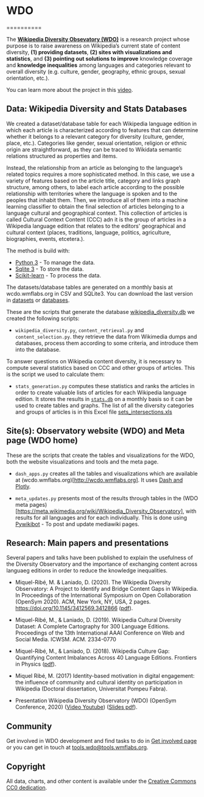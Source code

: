 # WDO
==========

The [__Wikipedia Diversity Obsevatory (WDO)__](https://meta.wikimedia.org/wiki/Wikipedia_Diversity_Observatory) is a research project whose purpose is to raise awareness on Wikipedia’s current state of content diversity, __(1) providing datasets__, __(2) sites with visualizations and statistics__, and __(3) pointing out solutions to improve__ knowledge coverage and __knowledge inequalities__ among languages and categories relevant to overall diversity (e.g. culture, gender, geography, ethnic groups, sexual orientation, etc.).

You can learn more about the project in this [video](https://www.youtube.com/watch?v=PdqDZ9vRQEw).


## Data: Wikipedia Diversity and Stats Databases
We created a dataset/database table for each Wikipedia language edition in which each article is characterized according to features that can determine whether it belongs to a relevant category for diversity (culture, gender, place, etc.). Categories like gender, sexual orientation, religion or ethnic origin are straightforward, as they can be traced to Wikidata semantic relations structured as properties and items. 

Instead, the relationship from an article as belonging to the language’s related topics requires a more sophisticated method. In this case, we use a variety of features based on the article title, category and links graph structure, among others, to label each article according to the possible relationship with territories where the language is spoken and to the peoples that inhabit them. Then, we introduce all of them into a machine learning classifier to obtain the final selection of articles belonging to a language cultural and geographical context. This collection of articles is called Cultural Context Content (CCC) adn it is the group of articles in a Wikipedia language edition that relates to the editors' geographical and cultural context (places, traditions, language, politics, agriculture, biographies, events, etcetera.).

The method is build with:
- [Python 3](https://www.python.org/download/releases/3.0/) - To manage the data.
- [Sqlite 3](https://www.sqlite.org/) - To store the data.
- [Scikit-learn](https://scikit-learn.org) - To process the data.

The datasets/database tables are generated on a monthly basis at wcdo.wmflabs.org in CSV and SQLite3. You can download the last version in [datasets](http://wcdo.wmflabs.org/datasets/) or [databases](http://wcdo.wmflabs.org/databases/).

These are the scripts that generate the database [wikipedia_diversity.db](https://wcdo.wmflabs.org/databases/wikipedia_diversity.db) we created the following scripts:  

* `wikipedia_diversity.py`, `content_retrieval.py` and `content_selection.py`. they retrieve the data from Wikimedia dumps and databases, process them according to some criteria, and introduce them into the database.

To answer questions on Wikipedia content diversity, it is necessary to compute several statistics based on CCC and other groups of articles. This is the script we used to calculate them:

* `stats_generation.py` computes these statistics and ranks the articles in order to create valuable lists of articles for each Wikipedia language edition. It stores the results in [`stats.db`](https://wcdo.wmflabs.org/databases/stats_production.db) on a monthly basis so it can be used to create tables and graphs.
The list of all the diversity categories and groups of articles is in this Excel file [sets_intersections.xls](https://github.com/marcmiquel/WCDO/blob/wcdo/docs/sets_intersections.xlsx)

## Site(s): Observatory website (WDO) and Meta page (WDO home)
These are the scripts that create the tables and visualizations for the WDO, both the website visualizations and tools and the meta page.

* `dash_apps.py` creates all the tables and visualizations which are available at (wcdo.wmflabs.org)[http://wcdo.wmflabs.org].
It uses [Dash and Plotly](https://dash.plotly.com/).

* `meta_updates.py` presents most of the results through tables in the (WDO meta pages)[https://meta.wikimedia.org/wiki/Wikipedia_Diversity_Observatory], with results for all languages and for each individually. This is done using [Pywikibot](https://www.mediawiki.org/wiki/Manual:Pywikibot) - To post and update mediawiki pages.


## Research: Main papers and presentations
Several papers and talks have been published to explain the usefulness of the Diversity Observatory and the importance of exchanging content across languaeg editions in order to reduce the knowledge inequalities.

* Miquel-Ribé, M. & Laniado, D. (2020). The Wikipedia Diversity Observatory: A Project to Identify and Bridge Content Gaps in Wikipedia. In Proceedings of the International Symposium on Open Collaboration (OpenSym 2020). ACM, New York, NY, USA, 2 pages. https://doi.org/10.1145/3412569.3412866 ([pdf](https://github.com/marcmiquel/WDO/blob/master/research/mmiquel_laniado_diversity_observatory.pdf)).
* Miquel-Ribé, M., & Laniado, D. (2019). Wikipedia Cultural Diversity Dataset: A Complete Cartography for 300 Language Editions. Proceedings of the 13th International AAAI Conference on Web and Social Media. ICWSM. ACM. 2334-0770
* Miquel-Ribé, M., & Laniado, D. (2018). Wikipedia Culture Gap: Quantifying Content Imbalances Across 40 Language Editions. Frontiers in Physics ([pdf](https://github.com/marcmiquel/WDO/blob/master/research/mmiquel_laniado_ccc_gaps.pdf)).
* Miquel Ribé, M. (2017) Identity-based motivation in digital engagement: the influence of community and cultural identity on participation in Wikipedia (Doctoral dissertation, Universitat Pompeu Fabra).

* Presentation Wikipedia Diversity Observatory (WDO) (OpenSym Conference, 2020) 
([Video Youtube](https://www.youtube.com/watch?v=PdqDZ9vRQEw))
([Slides pdf](https://github.com/marcmiquel/WDO/blob/master/research/presentation_wikipedia_diversity_observatory.pdf)). 

## Community
Get involved in WDO development and find tasks to do in [Get involved page](https://meta.wikimedia.org/wiki/Wikipedia_Diversity_Observatory/Get_involved) or you can get in touch at [tools.wdo@tools.wmflabs.org](mailto:tools.wdo@tools.wmflabs.org).

## Copyright
All data, charts, and other content is available under the [Creative Commons CC0 dedication](https://creativecommons.org/publicdomain/zero/1.0/).
